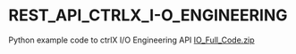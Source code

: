 # REST_API_CTRLX_I-O_ENGINEERING
Python example code to ctrlX I/O Engineering API
[IO_Full_Code.zip](https://github.com/Mohann99/REST_API_CTRLX_I-O_ENGINEERING/files/7526739/IO_Full_Code.zip)
